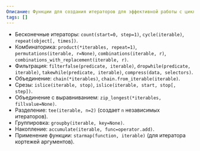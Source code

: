 ```yaml
---
Описание: Функции для создания итераторов для эффективной работы с циклами.
tags: []
---
```


*   Бесконечные итераторы: `count(start=0, step=1)`, `cycle(iterable)`, `repeat(object[, times])`.
*   Комбинаторика: `product(*iterables, repeat=1)`, `permutations(iterable, r=None)`, `combinations(iterable, r)`, `combinations_with_replacement(iterable, r)`.
*   Фильтрация: `filterfalse(predicate, iterable)`, `dropwhile(predicate, iterable)`, `takewhile(predicate, iterable)`, `compress(data, selectors)`.
*   Объединение: `chain(*iterables)`, `chain.from_iterable(iterable)`.
*   Срезы: `islice(iterable, stop)`, `islice(iterable, start, stop[, step])`.
*   Объединение с выравниванием: `zip_longest(*iterables, fillvalue=None)`.
*   Разделение: `tee(iterable, n=2)` (создает `n` независимых итераторов).
*   Группировка: `groupby(iterable, key=None)`.
*   Накопление: `accumulate(iterable, func=operator.add)`.
*   Применение функции: `starmap(function, iterable)` (для итератора кортежей аргументов).

